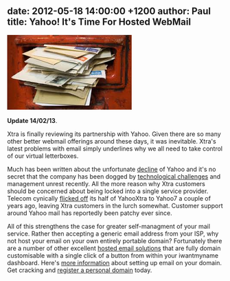 date: 2012-05-18 14:00:00 +1200
author: Paul
title: Yahoo! It's Time For Hosted WebMail
----

![stuffed.jpg](/media/2012-05-18-stuffed.jpg)

**Update 14/02/13**.

 Xtra is finally reviewing its partnership with Yahoo. Given there are so many other better webmail offerings around these days, it was inevitable. Xtra's latest problems with email simply underlines why we all need to take control of our virtual letterboxes. 

Much has been written about the unfortunate [decline](http://techcrunch.com/2010/11/11/yahoo-decline/) of Yahoo and it's no secret that the company has been dogged by [technological challenges](http://archived.link/http://www.iitp.org.nz/newsletter/article/) and management unrest recently. All the more reason why Xtra customers should be concerned about being locked into a single service provider. Telecom cynically [flicked off](http://www.stuff.co.nz/business/industries/4894091/Telecom-sells-YahooXtra-share) its half of YahooXtra to Yahoo7 a couple of years ago, leaving Xtra customers in the lurch somewhat. Customer support around Yahoo mail has reportedly been patchy ever since.

All of this strengthens the case for greater self-managment of your mail service. Rather then accepting a generic email address from your ISP, why not host your email on your own entirely portable domain? Fortunately there are a number of other excellent [hosted email solutions](https://iwantmyname.co.nz/services/email-hosting/) that are fully domain customisable with a single click of a button from within your iwantmyname dashboard. Here's [more information](http://help.iwantmyname.com/customer/portal/articles/233925-how-can-i-set-up-email-with-my-own-domain-) about setting up email on your domain. Get cracking and [register a personal domain](https://iwantmyname.co.nz/) today.
